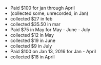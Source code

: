 - Paid $100 for jan through April
- (collected some, unrecorded, in Jan)
- collected $27 in feb
- collected $35.50 in mar
- Paid $75 in May for May - June - July
- collected $12 in May
- collected $19 in June
- collected $9 in July
- Paid $100 on Jan 13, 2016 for Jan - April
- collected $18 in April

